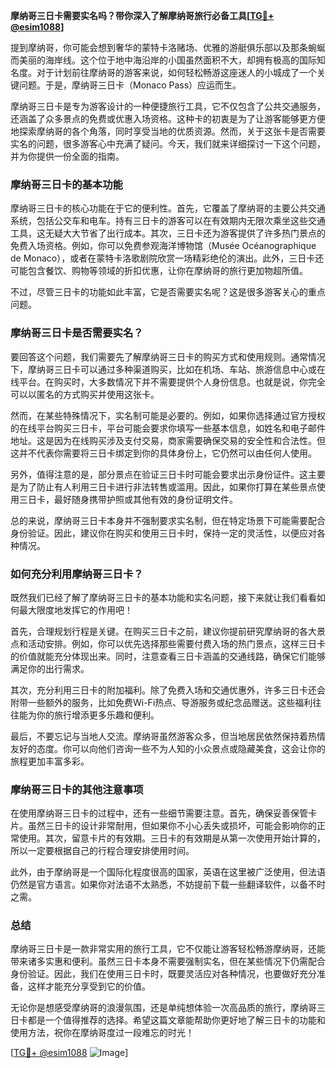 **摩纳哥三日卡需要实名吗？带你深入了解摩纳哥旅行必备工具[[TG💪+ @esim1088](https://t.me/s/esim1088)]**

提到摩纳哥，你可能会想到奢华的蒙特卡洛赌场、优雅的游艇俱乐部以及那条蜿蜒而美丽的海岸线。这个位于地中海沿岸的小国虽然面积不大，却拥有极高的国际知名度。对于计划前往摩纳哥的游客来说，如何轻松畅游这座迷人的小城成了一个关键问题。于是，摩纳哥三日卡（Monaco Pass）应运而生。

摩纳哥三日卡是专为游客设计的一种便捷旅行工具，它不仅包含了公共交通服务，还涵盖了众多景点的免费或优惠入场资格。这种卡的初衷是为了让游客能够更方便地探索摩纳哥的各个角落，同时享受当地的优质资源。然而，关于这张卡是否需要实名的问题，很多游客心中充满了疑问。今天，我们就来详细探讨一下这个问题，并为你提供一份全面的指南。

### 摩纳哥三日卡的基本功能

摩纳哥三日卡的核心功能在于它的便利性。首先，它覆盖了摩纳哥的主要公共交通系统，包括公交车和电车。持有三日卡的游客可以在有效期内无限次乘坐这些交通工具，这无疑大大节省了出行成本。其次，三日卡还为游客提供了许多热门景点的免费入场资格。例如，你可以免费参观海洋博物馆（Musée Océanographique de Monaco），或者在蒙特卡洛歌剧院欣赏一场精彩绝伦的演出。此外，三日卡还可能包含餐饮、购物等领域的折扣优惠，让你在摩纳哥的旅行更加物超所值。

不过，尽管三日卡的功能如此丰富，它是否需要实名呢？这是很多游客关心的重点问题。

### 摩纳哥三日卡是否需要实名？

要回答这个问题，我们需要先了解摩纳哥三日卡的购买方式和使用规则。通常情况下，摩纳哥三日卡可以通过多种渠道购买，比如在机场、车站、旅游信息中心或在线平台。在购买时，大多数情况下并不需要提供个人身份信息。也就是说，你完全可以以匿名的方式购买并使用这张卡。

然而，在某些特殊情况下，实名制可能是必要的。例如，如果你选择通过官方授权的在线平台购买三日卡，平台可能会要求你填写一些基本信息，如姓名和电子邮件地址。这是因为在线购买涉及支付交易，商家需要确保交易的安全性和合法性。但这并不代表你需要将三日卡绑定到你的具体身份上，它仍然可以由任何人使用。

另外，值得注意的是，部分景点在验证三日卡时可能会要求出示身份证件。这主要是为了防止有人利用三日卡进行非法转售或滥用。因此，如果你打算在某些景点使用三日卡，最好随身携带护照或其他有效的身份证明文件。

总的来说，摩纳哥三日卡本身并不强制要求实名制，但在特定场景下可能需要配合身份验证。因此，建议你在购买和使用三日卡时，保持一定的灵活性，以便应对各种情况。

### 如何充分利用摩纳哥三日卡？

既然我们已经了解了摩纳哥三日卡的基本功能和实名问题，接下来就让我们看看如何最大限度地发挥它的作用吧！

首先，合理规划行程是关键。在购买三日卡之前，建议你提前研究摩纳哥的各大景点和活动安排。例如，你可以优先选择那些需要付费入场的热门景点，这样三日卡的价值就能充分体现出来。同时，注意查看三日卡涵盖的交通线路，确保它们能够满足你的出行需求。

其次，充分利用三日卡的附加福利。除了免费入场和交通优惠外，许多三日卡还会附带一些额外的服务，比如免费Wi-Fi热点、导游服务或纪念品赠送。这些福利往往能为你的旅行增添更多乐趣和便利。

最后，不要忘记与当地人交流。摩纳哥虽然游客众多，但当地居民依然保持着热情友好的态度。你可以向他们咨询一些不为人知的小众景点或隐藏美食，这会让你的旅程更加丰富多彩。

### 摩纳哥三日卡的其他注意事项

在使用摩纳哥三日卡的过程中，还有一些细节需要注意。首先，确保妥善保管卡片。虽然三日卡的设计非常耐用，但如果你不小心丢失或损坏，可能会影响你的正常使用。其次，留意卡片的有效期。三日卡的有效期是从第一次使用开始计算的，所以一定要根据自己的行程合理安排使用时间。

此外，由于摩纳哥是一个国际化程度很高的国家，英语在这里被广泛使用，但法语仍然是官方语言。如果你对法语不太熟悉，不妨提前下载一些翻译软件，以备不时之需。

### 总结

摩纳哥三日卡是一款非常实用的旅行工具，它不仅能让游客轻松畅游摩纳哥，还能带来诸多实惠和便利。虽然三日卡本身不需要强制实名，但在某些情况下仍需配合身份验证。因此，我们在使用三日卡时，既要灵活应对各种情况，也要做好充分准备，这样才能充分享受到它的价值。

无论你是想感受摩纳哥的浪漫氛围，还是单纯想体验一次高品质的旅行，摩纳哥三日卡都是一个值得推荐的选择。希望这篇文章能帮助你更好地了解三日卡的功能和使用方法，祝你在摩纳哥度过一段难忘的时光！

[[TG💪+ @esim1088](https://t.me/s/esim1088) ![Image](https://i.postimg.cc/4NQfJmqS/Snipaste-2025-05-13-00-14-12.png)]